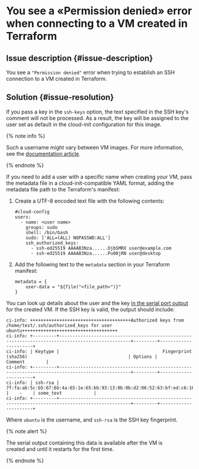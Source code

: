 # You see a «Permission denied» error when connecting to a VM created in Terraform

## Issue description {#issue-description}

You see a `"Permission denied"` error when trying to establish an SSH connection to a VM created in Terraform.

## Solution {#issue-resolution}

If you pass a key in the `ssh-keys` option, the text specified in the SSH key's comment will not be processed.
As a result, the key will be assigned to the user set as default in the cloud-init configuration for this image.

{% note info %}

Such a username might vary between VM images. For more information, see the [documentation article](../../../compute/concepts/vm-metadata.md#keys-processed-in-public-images).

{% endnote %}

If you need to add a user with a specific name when creating your VM, pass the metadata file in a cloud-init-compatible YAML format, adding the metadata file path to the Terraform's manifest:

1. Create a UTF-8 encoded text file with the following contents:

    ```
    #cloud-config
    users:
      - name: <user name>
        groups: sudo
        shell: /bin/bash
        sudo: ['ALL=(ALL) NOPASSWD:ALL']
        ssh_authorized_keys:
          - ssh-ed25519 AAAAB3Nza......OjbSMRX user@example.com
          - ssh-ed25519 AAAAB3Nza......Pu00jRN user@desktop
    ```

2. Add the following text to the `metadata` section in your Terraform manifest:

    ```
    metadata = {
        user-data = "${file("<file_path>")}"
    }
    ```

You can look up details about the user and the key [in the serial port output](../../../compute/operations/vm-info/get-serial-port-output.md) for the created VM. If the SSH key is valid, the output should include:

```
ci-info: ++++++++++++++++++++++++++++++++++++++Authorized keys from /home/test/.ssh/authorized_keys for user ubuntu++++++++++++++++++++++++++++++++++++
ci-info: +---------+-------------------------------------------------------------------------------------------------+---------+----------------------+
ci-info: | Keytype |                                       Fingerprint (sha256)                                      | Options |       Comment        |
ci-info: +---------+-------------------------------------------------------------------------------------------------+---------+----------------------+
ci-info: | ssh-rsa | 7f:fa:ab:5c:b5:67:6b:4a:65:1e:65:bb:93:13:0b:0b:d2:06:52:63:bf:ed:c6:16:4d:55:b6:fb:c5:a2:30:f0 |    -    | some_text            |
ci-info: +---------+-------------------------------------------------------------------------------------------------+---------+----------------------+
```

Where `ubuntu` is the username, and `ssh-rsa` is the SSH key fingerprint.

{% note alert %}

The serial output containing this data is available after the VM is created and until it restarts for the first time.

{% endnote %}
